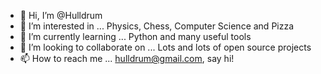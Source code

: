- 👋 Hi, I’m @Hulldrum
- 👀 I’m interested in ... Physics, Chess, Computer Science and Pizza 
- 🌱 I’m currently learning ... Python and many useful tools 
- 💞️ I’m looking to collaborate on ... Lots and lots of open source projects
- 📫 How to reach me ... hulldrum@gmail.com, say hi!

<!---
Hulldrum/Hulldrum is a ✨ special ✨ repository because its `README.md` (this file) appears on your GitHub profile.
You can click the Preview link to take a look at your changes.
--->
